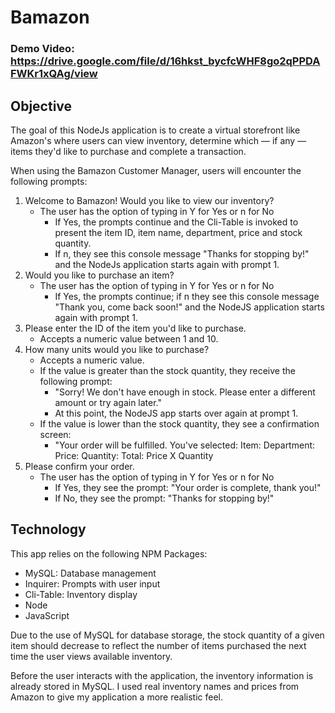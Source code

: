 # Bamazon

### Demo Video: https://drive.google.com/file/d/16hkst_bycfcWHF8go2qPPDAFWKr1xQAg/view

## Objective

The goal of this NodeJs application is to create a virtual storefront like Amazon's where users can view inventory, determine which — if any — items they'd like to purchase and complete a transaction.

When using the Bamazon Customer Manager, users will encounter the following prompts:

1. Welcome to Bamazon! Would you like to view our inventory?
    * The user has the option of typing in Y for Yes or n for No
       * If Yes, the prompts continue and the Cli-Table is invoked to present the item ID, item name, department, price and stock quantity.
       * If n, they see this console message "Thanks for stopping by!" and the NodeJs application starts again with prompt 1.
2. Would you like to purchase an item?
    * The user has the option of typing in Y for Yes or n for No
      * If Yes, the prompts continue; if n they see this console message "Thank you, come back soon!" and the NodeJS application starts again with prompt 1.
3. Please enter the ID of the item you'd like to purchase.
    * Accepts a numeric value between 1 and 10.
4. How many units would you like to purchase?
    * Accepts a numeric value.
    * If the value is greater than the stock quantity, they receive the following prompt:
      * "Sorry! We don't have enough in stock. Please enter a different amount or try again later."
      * At this point, the NodeJS app starts over again at prompt 1.
    * If the value is lower than the stock quantity, they see a confirmation screen:
      * "Your order will be fulfilled.
        You've selected:
        Item: <Item Name>
        Department: <Department Name>
        Price: <Unit Price>
        Quantity: <Units Selected>
        Total: Price X Quantity
5. Please confirm your order.
   * The user has the option of typing in Y for Yes or n for No
      * If Yes, they see the prompt: "Your order is complete, thank you!"
      * If No, they see the prompt: "Thanks for stopping by!"


 ## Technology
 
 This app relies on the following NPM Packages:
 * MySQL: Database management
 * Inquirer: Prompts with user input
 * Cli-Table: Inventory display
 * Node
 * JavaScript
 
Due to the use of MySQL for database storage, the stock quantity of a given item should decrease to reflect the number of items purchased the next time the user views available inventory.  
 
 Before the user interacts with the application, the inventory information is already stored in MySQL. I used real inventory names and prices from Amazon to give my application a more realistic feel.
 
 
